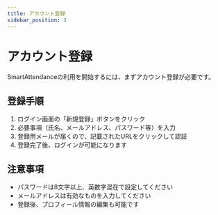 ```yaml
---
title: アカウント登録
sidebar_position: 3
---
```


# アカウント登録

SmartAttendanceの利用を開始するには、まずアカウント登録が必要です。

## 登録手順
1. ログイン画面の「新規登録」ボタンをクリック
2. 必要事項（氏名、メールアドレス、パスワード等）を入力
3. 登録用メールが届くので、記載されたURLをクリックして認証
4. 登録完了後、ログインが可能になります

## 注意事項
- パスワードは8文字以上、英数字混在で設定してください
- メールアドレスは有効なものを入力してください
- 登録後、プロフィール情報の編集も可能です
